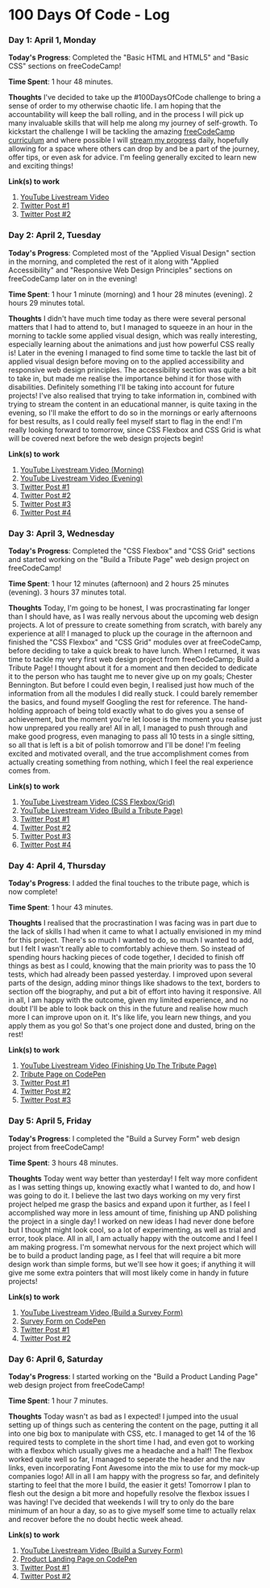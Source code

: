 # 100 Days Of Code - Log

### Day 1: April 1, Monday

**Today's Progress**: Completed the "Basic HTML and HTML5" and "Basic CSS" sections on freeCodeCamp!

**Time Spent**: 1 hour 48 minutes.

**Thoughts** I've decided to take up the #100DaysOfCode challenge to bring a sense of order to my otherwise chaotic life. I am hoping that the accountability will keep the ball rolling, and in the process I will pick up many invaluable skills that will help me along my journey of self-growth. To kickstart the challenge I will be tackling the amazing [freeCodeCamp curriculum](https://learn.freecodecamp.org/) and where possible I will [stream my progress](https://www.twitch.tv/DeadmanoDoesCode) daily, hopefully allowing for a space where others can drop by and be a part of the journey, offer tips, or even ask for advice. I'm feeling generally excited to learn new and exciting things!

**Link(s) to work**
1. [YouTube Livestream Video](https://www.youtube.com/watch?v=tEy0cRqxFzw)
2. [Twitter Post #1](https://twitter.com/DeadmanoCodes/status/1112731410715025408)
3. [Twitter Post #2](https://twitter.com/DeadmanoCodes/status/1112744803228368897)

### Day 2: April 2, Tuesday

**Today's Progress**: Completed most of the "Applied Visual Design" section in the morning, and completed the rest of it along with "Applied Accessibility" and "Responsive Web Design Principles" sections on freeCodeCamp later on in the evening!

**Time Spent**: 1 hour 1 minute (morning) and 1 hour 28 minutes (evening). 2 hours 29 minutes total.

**Thoughts** I didn't have much time today as there were several personal matters that I had to attend to, but I managed to squeeze in an hour in the morning to tackle some applied visual design, which was really interesting, especially learning about the animations and just how powerful CSS really is! Later in the evening I managed to find some time to tackle the last bit of applied visual design before moving on to the applied accessibility and responsive web design principles. The accessibility section was quite a bit to take in, but made me realise the importance behind it for those with disabilities. Definitely something I'll be taking into account for future projects! I've also realised that trying to take information in, combined with trying to stream the content in an educational manner, is quite taxing in the evening, so I'll make the effort to do so in the mornings or early afternoons for best results, as I could really feel myself start to flag in the end! I'm really looking forward to tomorrow, since CSS Flexbox and CSS Grid is what will be covered next before the web design projects begin!

**Link(s) to work**
1. [YouTube Livestream Video (Morning)](https://www.youtube.com/watch?v=qNDK18lz_NY)
2. [YouTube Livestream Video (Evening)](https://www.youtube.com/watch?v=aoWVzCXiTlk)
3. [Twitter Post #1](https://twitter.com/DeadmanoCodes/status/1113009644782448640)
4. [Twitter Post #2](https://twitter.com/DeadmanoCodes/status/1113018310092718080)
5. [Twitter Post #3](https://twitter.com/DeadmanoCodes/status/1113163849090383872)
6. [Twitter Post #4](https://twitter.com/DeadmanoCodes/status/1113164631093186561)

### Day 3: April 3, Wednesday

**Today's Progress**: Completed the "CSS Flexbox" and "CSS Grid" sections and started working on the "Build a Tribute Page" web design project on freeCodeCamp!

**Time Spent**: 1 hour 12 minutes (afternoon) and 2 hours 25 minutes (evening). 3 hours 37 minutes total.

**Thoughts** Today, I'm going to be honest, I was procrastinating far longer than I should have, as I was really nervous about the upcoming web design projects. A lot of pressure to create something from scratch, with barely any experience at all! I managed to pluck up the courage in the afternoon and finished the "CSS Flexbox" and "CSS Grid" modules over at freeCodeCamp, before deciding to take a quick break to have lunch. When I returned, it was time to tackle my very first web design project from freeCodeCamp; Build a Tribute Page! I thought about it for a moment and then decided to dedicate it to the person who has taught me to never give up on my goals; Chester Bennington. But before I could even begin, I realised just how much of the information from all the modules I did really stuck. I could barely remember the basics, and found myself Googling the rest for reference. The hand-holding approach of being told exactly what to do gives you a sense of achievement, but the moment you're let loose is the moment you realise just how unprepared you really are! All in all, I managed to push through and make good progress, even managing to pass all 10 tests in a single sitting, so all that is left is a bit of polish tomorrow and I'll be done! I'm feeling excited and motivated overall, and the true accomplishment comes from actually creating something from nothing, which I feel the real experience comes from.

**Link(s) to work**
1. [YouTube Livestream Video (CSS Flexbox/Grid)](https://www.youtube.com/watch?v=sDvQqcc5944)
2. [YouTube Livestream Video (Build a Tribute Page)](https://www.youtube.com/watch?v=ROf_BXRXOxE)
3. [Twitter Post #1](https://twitter.com/DeadmanoCodes/status/1113388790968659968)
4. [Twitter Post #2](https://twitter.com/DeadmanoCodes/status/1113416503662206978)
5. [Twitter Post #3](https://twitter.com/DeadmanoCodes/status/1113439722792263680)
6. [Twitter Post #4](https://twitter.com/DeadmanoCodes/status/1113523629638193152)

### Day 4: April 4, Thursday

**Today's Progress**: I added the final touches to the tribute page, which is now complete!

**Time Spent**: 1 hour 43 minutes.

**Thoughts** I realised that the procrastination I was facing was in part due to the lack of skills I had when it came to what I actually envisioned in my mind for this project. There's so much I wanted to do, so much I wanted to add, but I felt I wasn't really able to comfortably achieve them. So instead of spending hours hacking pieces of code together, I decided to finish off things as best as I could, knowing that the main priority was to pass the 10 tests, which had already been passed yesterday. I improved upon several parts of the design, adding minor things like shadows to the text, borders to section off the biography, and put a bit of effort into having it responsive. All in all, I am happy with the outcome, given my limited experience, and no doubt I'll be able to look back on this in the future and realise how much more I can improve upon on it. It's like life, you learn new things, and you apply them as you go! So that's one project done and dusted, bring on the rest!

**Link(s) to work**
1. [YouTube Livestream Video (Finishing Up The Tribute Page)](https://www.youtube.com/watch?v=qC5YrxnW4RA)
2. [Tribute Page on CodePen](https://codepen.io/Deadmano/pen/qwOzKB)
3. [Twitter Post #1](https://twitter.com/DeadmanoCodes/status/1113796700437659648)
4. [Twitter Post #2](https://twitter.com/DeadmanoCodes/status/1113841254104801281)
5. [Twitter Post #3](https://twitter.com/DeadmanoCodes/status/1113869976472096769)

### Day 5: April 5, Friday

**Today's Progress**: I completed the "Build a Survey Form" web design project from freeCodeCamp!

**Time Spent**: 3 hours 48 minutes.

**Thoughts** Today went way better than yesterday! I felt way more confident as I was setting things up, knowing exactly what I wanted to do, and how I was going to do it. I believe the last two days working on my very first project helped me grasp the basics and expand upon it further, as I feel I accomplished way more in less amount of time, finishing up AND polishing the project in a single day! I worked on new ideas I had never done before but I thought might look cool, so a lot of experimenting, as well as trial and error, took place. All in all, I am actually happy with the outcome and I feel I am making progress. I'm somewhat nervous for the next project which will be to build a product landing page, as I feel that will require a bit more design work than simple forms, but we'll see how it goes; if anything it will give me some extra pointers that will most likely come in handy in future projects!

**Link(s) to work**
1. [YouTube Livestream Video (Build a Survey Form)](https://www.youtube.com/watch?v=EhzVLxHyOZA)
2. [Survey Form on CodePen](https://codepen.io/Deadmano/pen/pBymvm)
3. [Twitter Post #1](https://twitter.com/DeadmanoCodes/status/1114121550377177089)
4. [Twitter Post #2](https://twitter.com/DeadmanoCodes/status/1114182322490880000)

### Day 6: April 6, Saturday

**Today's Progress**: I started working on the "Build a Product Landing Page" web design project from freeCodeCamp!

**Time Spent**: 1 hour 7 minutes.

**Thoughts** Today wasn't as bad as I expected! I jumped into the usual setting up of things such as centering the content on the page, putting it all into one big box to manipulate with CSS, etc. I managed to get 14 of the 16 required tests to complete in the short time I had, and even got to working with a flexbox which usually gives me a headache and a half! The flexbox worked quite well so far, I managed to seperate the header and the nav links, even incorporating Font Awesome into the mix to use for my mock-up companies logo! All in all I am happy with the progress so far, and definitely starting to feel that the more I build, the easier it gets! Tomorrow I plan to flesh out the design a bit more and hopefully resolve the flexbox issues I was having! I've decided that weekends I will try to only do the bare minimum of an hour a day, so as to give myself some time to actually relax and recover before the no doubt hectic week ahead.

**Link(s) to work**
1. [YouTube Livestream Video (Build a Survey Form)](https://www.youtube.com/watch?v=UTINYsowHH8)
2. [Product Landing Page on CodePen](https://codepen.io/Deadmano/pen/vMKjbg)
3. [Twitter Post #1](https://twitter.com/DeadmanoCodes/status/1114466421910724608)
4. [Twitter Post #2](https://twitter.com/DeadmanoCodes/status/1114475715708301312)
